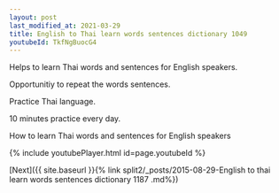 ```yaml
---
layout: post
last_modified_at: 2021-03-29
title: English to Thai learn words sentences dictionary 1049 
youtubeId: TkfNgBuocG4
---
```

 
 
Helps to learn Thai words and sentences for English speakers.

Opportunitiy to repeat the words sentences. 

Practice Thai language. 
 
10 minutes practice every day. 
 
How to learn Thai words and sentences for English speakers 
 
{% include youtubePlayer.html id=page.youtubeId %}
 
 
[Next]({{ site.baseurl }}{% link  split2/_posts/2015-08-29-English to thai learn words sentences dictionary 1187 .md%})
 
